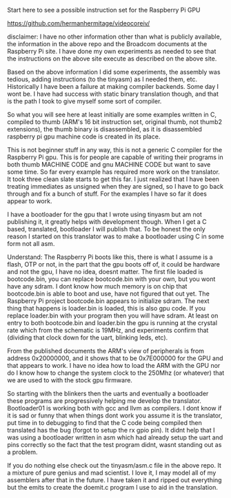 
Start here to see a possible instruction set for the Raspberry Pi GPU

https://github.com/hermanhermitage/videocoreiv/

disclaimer: I have no other information other than what is publicly
available, the information in the above repo and the Broadcom documents
at the Raspberry Pi site.  I have done my own experiments as needed to
see that the instructions on the above site execute as described on the
above site.

Based on the above information I did some experiments, the assembly was
tedious, adding instructions (to the tinyasm) as I needed them, etc.
Historically I have been a failure at making compiler backends.  Some
day I wont be.  I have had success with static binary translation though,
and that is the path I took to give myself some sort of compiler.

So what you will see here at least initially are some examples written
in C, compiled to thumb (ARM's 16 bit instruction set, original thumb,
not thumb2 extensions), the thumb binary is disassembled, as it is
disassembled raspberry pi gpu machine code is created in its place.

This is not beginner stuff in any way, this is not a generic C compiler
for the Raspberry Pi gpu.  This is for people are capable of writing
their programs in both thumb MACHINE CODE and gnu MACHINE CODE but
want to save some time.  So far every example has required more work
on the translator.  It took three clean slate starts to get this far.  I
just realized that I have been treating immediates as unsigned when they
are signed, so I have to go back through and fix a bunch of stuff.  For
the examples I have so far it does appear to work.

I have a bootloader for the gpu that I wrote using tinyasm but am not
publishing it, it greatly helps with development though.  When I get a
C based, translated, bootloader I will publish that.  To be honest the
only reason I started on this translator was to make a bootloader using
C in some form not all asm.

Understand:  The Raspberry Pi boots like this, there is what I assume
is a flash, OTP or not, in the part that the gpu boots off of, it could
be hardware and not the gpu, I have no idea, doesnt matter.  The first
file loaded is bootcode.bin, you can replace bootcode.bin with your
own, but you wont have any sdram.  I dont know how much memory is on
chip that bootcode.bin is able to boot and use, have not figured that
out yet.  The Raspberry Pi project bootcode.bin appears to initialize
sdram.  The next thing that happens is loader.bin is loaded, this is
also gpu code.  If you replace loader.bin with your program then you
will have sdram.  At least on entry to both bootcode.bin and loader.bin
the gpu is running at the crystal rate which from the schematic is 19MHz,
and experiments confirm that (dividing that clock down for the uart,
blinking leds, etc).

From the published documents the ARM's view of peripherals is from
address 0x20000000, and it shows that to be 0x7E000000 for the GPU and
that appears to work.  I have no idea how to load the ARM with the GPU
nor do I know how to change the system clock to the 250Mhz (or whatever)
that we are used to with the stock gpu firmware.

So starting with the blinkers then the uarts and eventually a bootloader
these programs are progressively helping me develop the translator.
Bootloader01 is working both with gcc and llvm as compilers.  I dont
know if it is sad or funny that when things dont work you assume it
is the translator, put time in to debugging to find that the C code
being compiled then translated has the bug (forgot to setup the rx
gpio pin).  It didnt help that I was using a bootloader written in asm
which had already setup the uart and pins correctly so the fact that
the test program didnt, wasnt standing out as a problem.

If you do nothing else check out the tinyasm/asm.c file in the above
repo.  It a mixture of pure genius and mad scientist.  I love it, I may
model all of my assemblers after that in the future.  I have taken it
and ripped out everything but the emits to create the doemit.c program
I use to aid in the translation.
